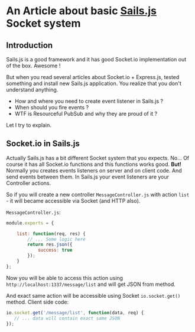 # An Article about basic [Sails.js](http://sailsjs.org) Socket system

## Introduction
Sails.js is a good framework and it has good Socket.io implementation out of the box. Awesome !

But when you read several articles about Socket.io + Express.js, tested something and install new Sails.js application. You realize that you don't understand anything. 

- How and where you need to create event listener in Sails.js ?
- When should you fire events ?
- WTF is Resourceful PubSub and why they are proud of it ?

Let I try to explain.

## Socket.io in Sails.js
Actually Sails.js has a bit different Socket system that you expects. 
No... Of course it has all Socket.io functions and this functions works good.
**But!**
Normally you creates events listeners on server and on client code. And send events between them. In Sails.js your event listeners are your Controller actions.

So if you will create a new controller `MessageController.js` with action `list` - it will became accessible via Socket (and HTTP also).

`MessageController.js`: 

```javascript
module.exports = {

    list: function(req, res) {
        // ... Some logic here
        return res.json({
            success: true
        });
    }
};
```

Now you will be able to access this action using `http://localhost:1337/message/list` and will get JSON from method.

And exact same action will be accessible using Socket `io.socket.get()` method.
Client side code: 
```javascript
io.socket.get('/message/list', function(data, req) {
   // ... data will contain exact same JSON
});
```


